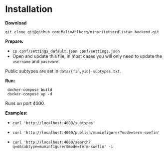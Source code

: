 # Installation
**Download**

`git clone git@github.com:MalinAhlberg/minoritetsordlistan_backend.git`


**Prepare:**

 - `cp conf/settings_default.json conf/settings.json`
 - Open and update this file, in most cases you will only need to update the `username` and `password`.

Public subtypes are set in `data/{fin,yid}-subtypes.txt`.

**Run:**

```
 docker-compose build
 docker-compose up -d
```


Runs on port 4000.


**Examples:**

- `curl 'http://localhost:4000/subtypes'`

- `curl 'http://localhost:4000/publish/muminfigurer?mode=term-swefin'`

- `curl 'http://localhost:4000/search?q=o&subtype=muminfigurer&mode=term-swefin' -i`
